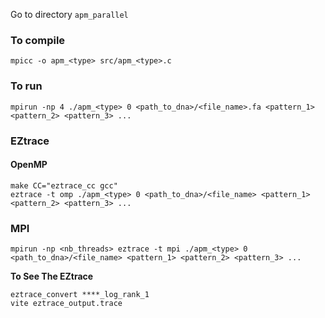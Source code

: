 Go to directory `apm_parallel`

### To compile
```
mpicc -o apm_<type> src/apm_<type>.c 
```

### To run
```
mpirun -np 4 ./apm_<type> 0 <path_to_dna>/<file_name>.fa <pattern_1> <pattern_2> <pattern_3> ...
```

### EZtrace

#### OpenMP
```
make CC="eztrace_cc gcc"
eztrace -t omp ./apm_<type> 0 <path_to_dna>/<file_name> <pattern_1> <pattern_2> <pattern_3> ...
```

### MPI
```
mpirun -np <nb_threads> eztrace -t mpi ./apm_<type> 0 <path_to_dna>/<file_name> <pattern_1> <pattern_2> <pattern_3> ...
```
**To See The EZtrace**
```
eztrace_convert ****_log_rank_1
vite eztrace_output.trace
```
